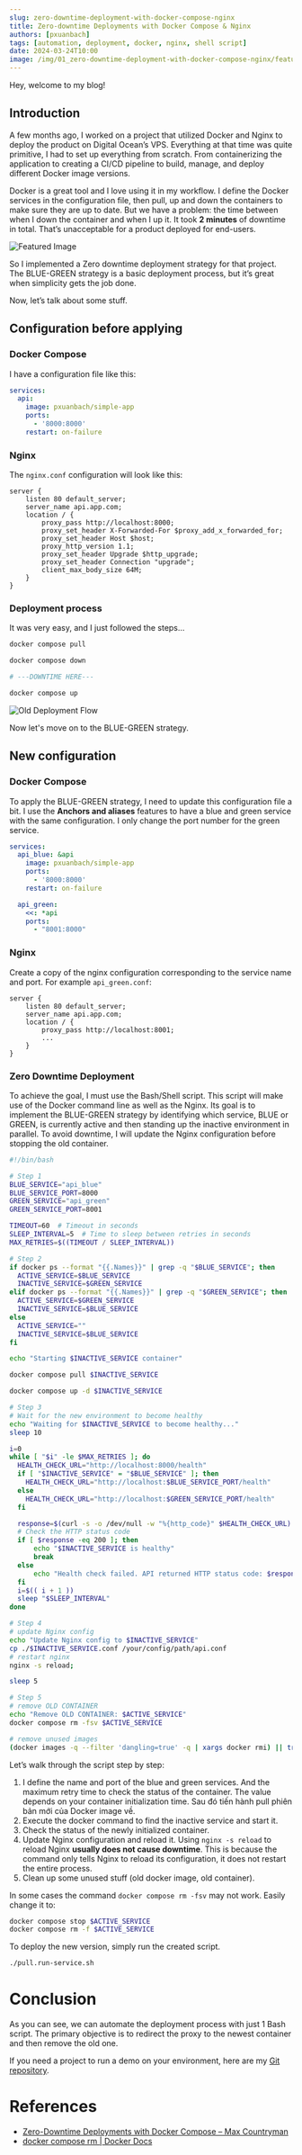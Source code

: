 ```yaml
---
slug: zero-downtime-deployment-with-docker-compose-nginx
title: Zero-downtime Deployments with Docker Compose & Nginx
authors: [pxuanbach]
tags: [automation, deployment, docker, nginx, shell script]
date: 2024-03-24T10:00
image: /img/01_zero-downtime-deployment-with-docker-compose-nginx/featured.png # static file
---
```


Hey, welcome to my blog!

## Introduction

A few months ago, I worked on a project that utilized Docker and Nginx to deploy the product on Digital Ocean’s VPS. Everything at that time was quite primitive, I had to set up everything from scratch. From containerizing the application to creating a CI/CD pipeline to build, manage, and deploy different Docker image versions.

<!--truncate-->

Docker is a great tool and I love using it in my workflow. I define the Docker services in the configuration file, then pull, up and down the containers to make sure they are up to date. But we have a problem: the time between when I down the container and when I up it. It took **2 minutes** of downtime in total. That’s unacceptable for a product deployed for end-users.

![Featured Image](./blue-green-deployment-with-nginx.png)

So I implemented a Zero downtime deployment strategy for that project. The BLUE-GREEN strategy is a basic deployment process, but it’s great when simplicity gets the job done. 

Now, let’s talk about some stuff.

## Configuration before applying

### Docker Compose

I have a configuration file like this:

```yaml showLineNumbers title="./docker-compose.yml"
services:
  api:
    image: pxuanbach/simple-app
    ports:
      - '8000:8000'
    restart: on-failure
```

### Nginx

The `nginx.conf` configuration will look like this:

```plaintext {5} showLineNumbers title="./nginx.conf"
server {
    listen 80 default_server;
    server_name api.app.com;
    location / {
        proxy_pass http://localhost:8000;
        proxy_set_header X-Forwarded-For $proxy_add_x_forwarded_for;
        proxy_set_header Host $host;
        proxy_http_version 1.1;
        proxy_set_header Upgrade $http_upgrade;
        proxy_set_header Connection "upgrade";
        client_max_body_size 64M;
    }
}
```

### Deployment process

It was very easy, and I just followed the steps…

```bash {5} showLineNumbers
docker compose pull

docker compose down

# ---DOWNTIME HERE---

docker compose up
```

![Old Deployment Flow](./old-deployment-flow.png)

Now let's move on to the BLUE-GREEN strategy.

## New configuration

### Docker Compose

To apply the BLUE-GREEN strategy, I need to update this configuration file a bit. I use the **Anchors and aliases** features to have a blue and green service with the same configuration. I only change the port number for the green service.

```yaml showLineNumbers title="./docker-compose.yml"
services:
  api_blue: &api
    image: pxuanbach/simple-app
    ports:
      - '8000:8000'
    restart: on-failure

  api_green: 
    <<: *api
    ports:
      - "8001:8000"
```

### Nginx

Create a copy of the nginx configuration corresponding to the service name and port. For example `api_green.conf`:

```plaintext showLineNumbers title="./api_green.conf"
server {
    listen 80 default_server;
    server_name api.app.com;
    location / {
        proxy_pass http://localhost:8001;
        ...
    }
}
```

### Zero Downtime Deployment

To achieve the goal, I must use the Bash/Shell script. This script will make use of the Docker command line as well as the Nginx. Its goal is to implement the BLUE-GREEN strategy by identifying which service, BLUE or GREEN, is currently active and then standing up the inactive environment in parallel. To avoid downtime, I will update the Nginx configuration before stopping the old container.

```bash showLineNumbers title="./pull.run-service.sh"
#!/bin/bash

# Step 1
BLUE_SERVICE="api_blue"
BLUE_SERVICE_PORT=8000
GREEN_SERVICE="api_green"
GREEN_SERVICE_PORT=8001

TIMEOUT=60  # Timeout in seconds
SLEEP_INTERVAL=5  # Time to sleep between retries in seconds
MAX_RETRIES=$((TIMEOUT / SLEEP_INTERVAL))

# Step 2
if docker ps --format "{{.Names}}" | grep -q "$BLUE_SERVICE"; then
  ACTIVE_SERVICE=$BLUE_SERVICE
  INACTIVE_SERVICE=$GREEN_SERVICE
elif docker ps --format "{{.Names}}" | grep -q "$GREEN_SERVICE"; then
  ACTIVE_SERVICE=$GREEN_SERVICE
  INACTIVE_SERVICE=$BLUE_SERVICE
else
  ACTIVE_SERVICE=""
  INACTIVE_SERVICE=$BLUE_SERVICE
fi

echo "Starting $INACTIVE_SERVICE container"

docker compose pull $INACTIVE_SERVICE

docker compose up -d $INACTIVE_SERVICE

# Step 3
# Wait for the new environment to become healthy
echo "Waiting for $INACTIVE_SERVICE to become healthy..."
sleep 10

i=0
while [ "$i" -le $MAX_RETRIES ]; do
  HEALTH_CHECK_URL="http://localhost:8000/health"
  if [ "$INACTIVE_SERVICE" = "$BLUE_SERVICE" ]; then
    HEALTH_CHECK_URL="http://localhost:$BLUE_SERVICE_PORT/health"
  else
    HEALTH_CHECK_URL="http://localhost:$GREEN_SERVICE_PORT/health"
  fi

  response=$(curl -s -o /dev/null -w "%{http_code}" $HEALTH_CHECK_URL)
  # Check the HTTP status code
  if [ $response -eq 200 ]; then
      echo "$INACTIVE_SERVICE is healthy"
      break
  else
      echo "Health check failed. API returned HTTP status code: $response"
  fi
  i=$(( i + 1 ))
  sleep "$SLEEP_INTERVAL"
done

# Step 4
# update Nginx config
echo "Update Nginx config to $INACTIVE_SERVICE"
cp ./$INACTIVE_SERVICE.conf /your/config/path/api.conf
# restart nginx
nginx -s reload;

sleep 5

# Step 5
# remove OLD CONTAINER
echo "Remove OLD CONTAINER: $ACTIVE_SERVICE"
docker compose rm -fsv $ACTIVE_SERVICE

# remove unused images
(docker images -q --filter 'dangling=true' -q | xargs docker rmi) || true
```

Let’s walk through the script step by step:

1. I define the name and port of the blue and green services. And the maximum retry time to check the status of the container. The value depends on your container initialization time.
Sau đó tiến hành pull phiên bản mới của Docker image về.
2. Execute the docker command to find the inactive service and start it.
3. Check the status of the newly initialized container.
4. Update Nginx configuration and reload it. Using `nginx -s reload` to reload Nginx **usually does not cause downtime**. This is because the command only tells Nginx to reload its configuration, it does not restart the entire process.
5. Clean up some unused stuff (old docker image, old container).

In some cases the command `docker compose rm -fsv` may not work. Easily change it to:

```bash showLineNumbers
docker compose stop $ACTIVE_SERVICE
docker compose rm -f $ACTIVE_SERVICE
```

To deploy the new version, simply run the created script.

```bash showLineNumbers
./pull.run-service.sh
```

# Conclusion

As you can see, we can automate the deployment process with just 1 Bash script. The primary objective is to redirect the proxy to the newest container and then remove the old one.

If you need a project to run a demo on your environment, here are my [Git repository](https://github.com/pxuanbach/demo-blue-green-deployment).

# References

- [Zero-Downtime Deployments with Docker Compose – Max Countryman](https://www.maxcountryman.com/articles/zero-downtime-deployments-with-docker-compose)
- [docker compose rm | Docker Docs](https://docs.docker.com/reference/cli/docker/compose/rm/)
